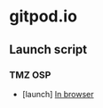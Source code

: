 # gitpod.io

## Launch script

### TMZ OSP
+ [launch] [In browser](gitpod.io/#https://github.com/jkfields/gitpod.io)
